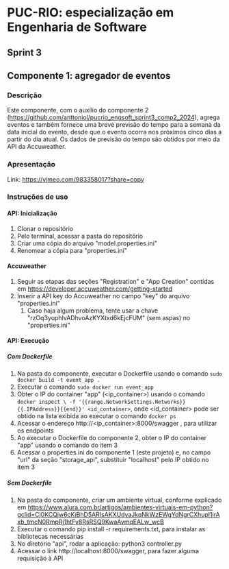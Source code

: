 # PUC-RIO: especialização em Engenharia de Software
## Sprint 3
## Componente 1: agregador de eventos

### Descrição

Este componente, com o auxílio do componente 2 (https://github.com/anttoniol/pucrio_engsoft_sprint3_comp2_2024), agrega eventos e também fornece uma breve previsão do tempo para 
a semana da data inicial do evento, desde que o evento ocorra nos próximos cinco dias a partir do dia atual. Os dados de previsão do tempo
são obtidos por meio da API da Accuweather.

### Apresentação
Link: https://vimeo.com/983358017?share=copy

### Instruções de uso

#### API: Inicialização
1. Clonar o repositório
2. Pelo terminal, acessar a pasta do repositório
3. Criar uma cópia do arquivo "model.properties.ini"
4. Renomear a cópia para "properties.ini"

#### Accuweather
1. Seguir as etapas das seções "Registration" e "App Creation" contidas em https://developer.accuweather.com/getting-started
2. Inserir a API key do Accuweather no campo "key" do arquivo "properties.ini"
   1. Caso haja algum problema, tente usar a chave "rzOq3yuphIvADhvoAzKYXtxd6kEjcFUM" (sem aspas) no "properties.ini" 

#### API: Execução
##### Com Dockerfile
1. Na pasta do componente, executar o Dockerfile usando o comando `sudo docker build -t event_app .`
2. Executar o comando `sudo docker run event_app`
3. Obter o IP do container "app" (<ip_container>) usando o comando `docker inspect \
  -f '{{range.NetworkSettings.Networks}}{{.IPAddress}}{{end}}' <id_container>`, onde  <id_container> pode ser obtido na 
lista exibida ao executar o comando `docker ps` 
4. Acessar o endereço http://<ip_container>:8000/swagger , para utilizar os endpoints
5. Ao executar o Dockerfile do componente 2, obter o IP do container "app" usando o comando do item 3
6. Acessar o properties.ini do componente 1 (este projeto) e, no campo "url" da seção "storage_api", 
substituir "localhost" pelo IP obtido no item 3

##### Sem Dockerfile
1. Na pasta do componente, criar um ambiente virtual, conforme explicado em https://www.alura.com.br/artigos/ambientes-virtuais-em-python?gclid=Cj0KCQjw6cKiBhD5ARIsAKXUdyaJkqNkWzEWgYdNgrCXhupl1irAxb_tmcN0RmpRj1htFv8RsRSQ9KwaAvmqEALw_wcB
2. Executar o comando pip install -r requirements.txt, para instalar as bibliotecas necessárias
3. No diretório "api", rodar a aplicação: python3 controller.py
4. Acessar o link http://localhost:8000/swagger, para fazer alguma requisição à API

